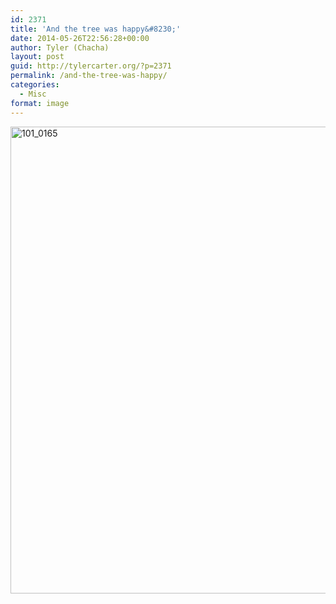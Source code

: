 ```yaml
---
id: 2371
title: 'And the tree was happy&#8230;'
date: 2014-05-26T22:56:28+00:00
author: Tyler (Chacha)
layout: post
guid: http://tylercarter.org/?p=2371
permalink: /and-the-tree-was-happy/
categories:
  - Misc
format: image
---
```

[<img class="alignnone size-full wp-image-2372" src="http://tylercarter.org/wp-content/uploads/2014/05/101_0165.jpg" alt="101_0165" width="565" height="747" />](http://tylercarter.org/wp-content/uploads/2014/05/101_0165.jpg)